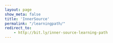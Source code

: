 ```yaml
---
layout: page
show_meta: false
title: 'InnerSource'
permalink: "/learningpath/"
redirect_to: 
    - http://bit.ly/inner-source-learning-path
---
```

